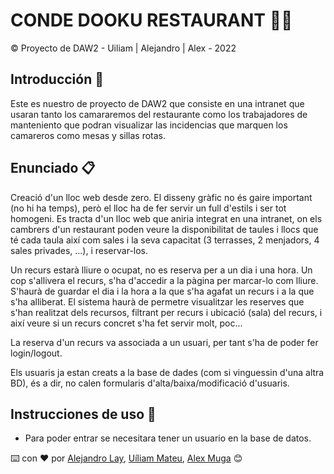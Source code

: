 # CONDE DOOKU RESTAURANT 🌌🔫

© Proyecto de DAW2 - Uiliam | Alejandro | Alex - 2022

## Introducción 🫡

Este es nuestro de proyecto de DAW2 que consiste en una intranet que usaran tanto los camararemos del restaurante como los trabajadores de manteniento que podran visualizar las incidencias que marquen los camareros como mesas y sillas rotas.

## Enunciado 📋

Creació d'un lloc web desde zero. El disseny gràfic no és gaire important (no hi ha temps), però el lloc ha de fer servir un full d'estils i ser tot homogeni. Es tracta d'un lloc web que aniria integrat en una intranet, on els cambrers d'un restaurant poden veure la disponibilitat de taules i llocs que té cada taula així com sales i la seva capacitat (3 terrasses, 2 menjadors, 4 sales privades, ...), i reservar-los.

Un recurs estarà lliure o ocupat, no es reserva per a un dia i una hora. Un cop s'allivera el recurs, s'ha d'accedir a la pàgina per marcar-lo com lliure. S'haurà de guardar el dia i la hora a la que s'ha agafat un recurs i a la que s'ha alliberat. El sistema haurà de permetre visualitzar les reserves que s'han realitzat dels recursos, filtrant per recurs i ubicació (sala) del recurs, i així veure si un recurs concret s'ha fet servir molt, poc...

La reserva d'un recurs va associada a un usuari, per tant s'ha de poder fer login/logout.

Els usuaris ja estan creats a la base de dades (com si vinguessin d'una altra BD), és a dir, no calen formularis d'alta/baixa/modificació d'usuaris.

## Instrucciones de uso 📜

* Para poder entrar se necesitara tener un usuario en la base de datos.


⌨️ con ❤️ por [Alejandro Lay](https://github.com/AlejandroLay), [Uíliam Mateu](https://github.com/uiliam11), [Alex Muga](https://github.com/MuGaTy7) 😊